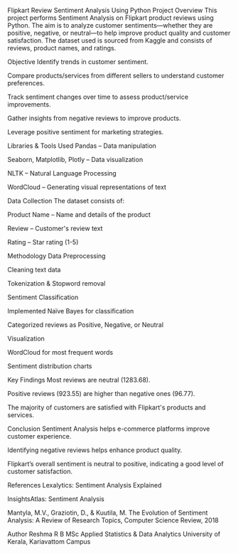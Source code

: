 Flipkart Review Sentiment Analysis Using Python
Project Overview
This project performs Sentiment Analysis on Flipkart product reviews using Python. The aim is to analyze customer sentiments—whether they are positive, negative, or neutral—to help improve product quality and customer satisfaction. The dataset used is sourced from Kaggle and consists of reviews, product names, and ratings.

Objective
Identify trends in customer sentiment.

Compare products/services from different sellers to understand customer preferences.

Track sentiment changes over time to assess product/service improvements.

Gather insights from negative reviews to improve products.

Leverage positive sentiment for marketing strategies.

Libraries & Tools Used
Pandas – Data manipulation

Seaborn, Matplotlib, Plotly – Data visualization

NLTK – Natural Language Processing

WordCloud – Generating visual representations of text

Data Collection
The dataset consists of:

Product Name – Name and details of the product

Review – Customer's review text

Rating – Star rating (1-5)

Methodology
Data Preprocessing

Cleaning text data

Tokenization & Stopword removal

Sentiment Classification

Implemented Naïve Bayes for classification

Categorized reviews as Positive, Negative, or Neutral

Visualization

WordCloud for most frequent words

Sentiment distribution charts

Key Findings
Most reviews are neutral (1283.68).

Positive reviews (923.55) are higher than negative ones (96.77).

The majority of customers are satisfied with Flipkart's products and services.

Conclusion
Sentiment Analysis helps e-commerce platforms improve customer experience.

Identifying negative reviews helps enhance product quality.

Flipkart’s overall sentiment is neutral to positive, indicating a good level of customer satisfaction.

References
Lexalytics: Sentiment Analysis Explained

InsightsAtlas: Sentiment Analysis

Mantyla, M.V., Graziotin, D., & Kuutila, M. The Evolution of Sentiment Analysis: A Review of Research Topics, Computer Science Review, 2018

Author
Reshma R B
MSc Applied Statistics & Data Analytics
University of Kerala, Kariavattom Campus
